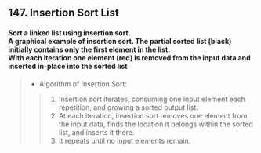 ## 147. Insertion Sort List
#### Sort a linked list using insertion sort.<br>A graphical example of insertion sort. The partial sorted list (black) initially contains only the first element in the list.<br>With each iteration one element (red) is removed from the input data and inserted in-place into the sorted list
 
>* Algorithm of Insertion Sort:
>>1. Insertion sort iterates, consuming one input element each repetition, and growing a sorted output list.
>>2. At each iteration, insertion sort removes one element from the input data, finds the location it belongs within the sorted list, and inserts it there.
>>3. It repeats until no input elements remain.